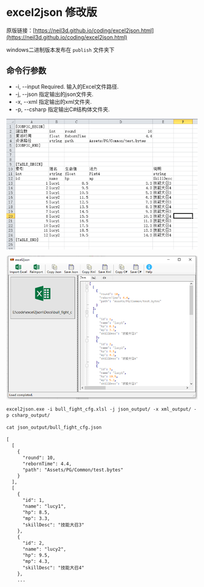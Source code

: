 # excel2json 修改版

原版链接：[https://neil3d.github.io/coding/excel2json.html](https://neil3d.github.io/coding/excel2json.html)

windows二进制版本发布在 `publish` 文件夹下

## 命令行参数

* -i, --input Required. 输入的Excel文件路径.
* -j, --json 指定输出的json文件夹.
* -x, --xml 指定输出的xml文件夹.
* -p, --csharp 指定输出C#结构体文件夹.

![image-20201028185242589](README.assets/image-20201028185242589.png)

![image-20201028185216184](README.assets/image-20201028185216184.png)

```shell
excel2json.exe -i bull_fight_cfg.xlsl -j json_output/ -x xml_output/ -p csharp_output/

cat json_output/bull_fight_cfg.json

[
  [
    {
      "round": 10,
      "rebornTime": 4.4,
      "path": "Assets/PG/Common/test.bytes"
    }
  ],
  [
    {
      "id": 1,
      "name": "lucy1",
      "hp": 8.5,
      "mp": 3.3,
      "skillDesc": "技能大召3"
    },
    {
      "id": 2,
      "name": "lucy2",
      "hp": 9.5,
      "mp": 4.3,
      "skillDesc": "技能大召4"
    },
    ...
```

